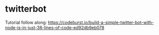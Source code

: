 # twitterbot

Tutorial follow along:
https://codeburst.io/build-a-simple-twitter-bot-with-node-js-in-just-38-lines-of-code-ed92db9eb078
